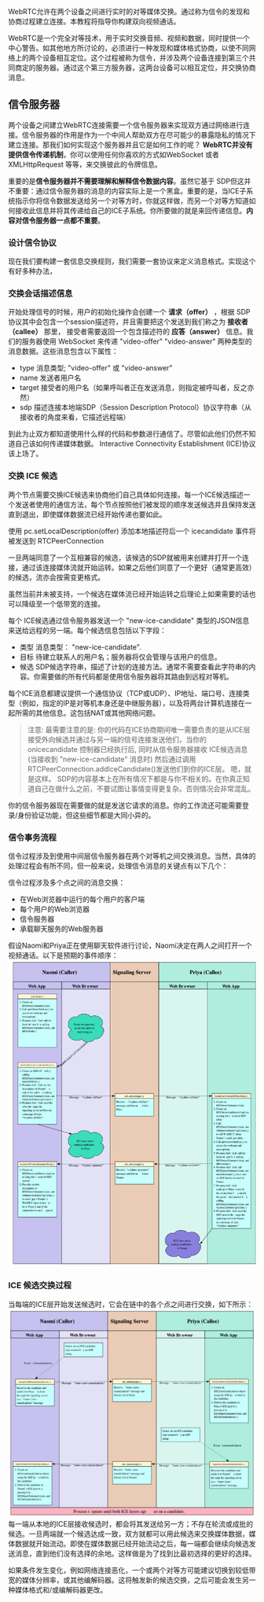 WebRTC允许在两个设备之间进行实时的对等媒体交换。通过称为信令的发现和协商过程建立连接。本教程将指导你构建双向视频通话。

WebRTC是一个完全对等技术，用于实时交换音频、视频和数据，同时提供一个中心警告。如其他地方所讨论的，必须进行一种发现和媒体格式协商，以使不同网络上的两个设备相互定位。这个过程被称为信令，并涉及两个设备连接到第三个共同商定的服务器。通过这个第三方服务器，这两台设备可以相互定位，并交换协商消息。


## 信令服务器


两个设备之间建立WebRTC连接需要一个信令服务器来实现双方通过网络进行连接。信令服务器的作用是作为一个中间人帮助双方在尽可能少的暴露隐私的情况下建立连接。那我们如何实现这个服务器并且它是如何工作的呢？
**WebRTC并没有提供信令传递机制**，你可以使用任何你喜欢的方式如WebSocket 或者XMLHttpRequest 等等，来交换彼此的令牌信息。

重要的是**信令服务器并不需要理解和解释信令数据内容**。虽然它基于 SDP但这并不重要：通过信令服务器的消息的内容实际上是一个黑盒。重要的是，当ICE子系统指示你将信令数据发送给另一个对等方时，你就这样做，而另一个对等方知道如何接收此信息并将其传递给自己的ICE子系统。你所要做的就是来回传递信息。**内容对信令服务器一点都不重要**。

### 设计信令协议
 现在我们要构建一套信息交换规则，我们需要一套协议来定义消息格式。实现这个有好多种办法，

### 交换会话描述信息
开始处理信号的时候，用户的初始化操作会创建一个 **请求（offer）** ，根据 SDP 协议其中会包含一个session描述符，并且需要把这个发送到我们称之为 **接收者（callee）** 那里， 接受者需要返回一个包含描述符的 **应答（answer）** 信息。我们的服务器使用 WebSocket 来传递 "video-offer" "video-answer"  两种类型的消息数据。这些消息包含以下属性：
* type
    消息类型; "video-offer" 或 "video-answer"
* name
    发送者用户名
* target
    接受者的用户名（如果呼叫者正在发送消息，则指定被呼叫者，反之亦然）
* sdp
    描述连接本地端SDP（Session Description Protocol）协议字符串（从接收者的角度来看，它描述远程端）

到此为止双方都知道使用什么样的代码和参数进行通信了。尽管如此他们仍然不知道自己该如何传递媒体数据。 Interactive Connectivity Establishment (ICE)协议该上场了。

### 交换 ICE 候选
两个节点需要交换ICE候选来协商他们自己具体如何连接。每一个ICE候选描述一个发送者使用的通信方法，每个节点按照他们被发现的顺序发送候选并且保持发送直到退出，即使媒体数据流已经开始传递也要如此。

使用 pc.setLocalDescription(offer) 添加本地描述符后一个 icecandidate 事件将被发送到 RTCPeerConnection 

一旦两端同意了一个互相兼容的候选，该候选的SDP就被用来创建并打开一个连接，通过该连接媒体流就开始运转。如果之后他们同意了一个更好（通常更高效）的候选，流亦会按需变更格式。

虽然当前并未被支持，一个候选在媒体流已经开始运转之后理论上如果需要的话也可以降级至一个低带宽的连接。

每个 ICE候选通过信令服务器发送一个 "new-ice-candidate" 类型的JSON信息来送给远程的另一端。每个候选信息包括以下字段：

* 类型
    消息类型： "new-ice-candidate".
* 目标
    待建立联系人的用户名；服务器将仅会管理与该用户的信息。
* 候选
    SDP候选字符串，描述了计划的连接方法。通常不需要查看此字符串的内容。你需要做的所有代码都是使用信令服务器将其路由到远程对等机。

每个ICE消息都建议提供一个通信协议（TCP或UDP）、IP地址、端口号、连接类型（例如，指定的IP是对等机本身还是中继服务器），以及将两台计算机连接在一起所需的其他信息。这包括NAT或其他网络问题。

> 注意: 最需要注意的是: 你的代码在ICE协商期间唯一需要负责的是从ICE层接受外向候选并通过与另一端的信号连接发送他们，当你的  onicecandidate 控制器已经执行后, 同时从信令服务器接收 ICE候选消息 (当接收到 "new-ice-candidate" 消息时) 然后通过调用RTCPeerConnection.addIceCandidate()发送他们到你的ICE层。 嗯，就是这样。
SDP的内容基本上在所有情况下都是与你不相关的。在你真正知道自己在做什么之前，不要试图让事情变得更复杂。否则情况会非常混乱。

你的信令服务器现在需要做的就是发送它请求的消息。你的工作流还可能需要登录/身份验证功能，但这些细节都是大同小异的。

### 信令事务流程

信令过程涉及到使用中间层信令服务器在两个对等机之间交换消息。当然，具体的处理过程会有所不同，但一般来说，处理信令消息的关键点有以下几个：

信令过程涉及多个点之间的消息交换：

* 在Web浏览器中运行的每个用户的客户端
* 每个用户的Web浏览器
* 信令服务器
* 承载聊天服务的Web服务器

假设Naomi和Priya正在使用聊天软件进行讨论，Naomi决定在两人之间打开一个视频通话。以下是预期的事件顺序：
![title](https://raw.githubusercontent.com/iarray/gitnote-images/master/gitnote/2019/09/14/1568466871087-1568466871090.png)

### ICE 候选交换过程
当每端的ICE层开始发送候选时，它会在链中的各个点之间进行交换，如下所示：
![title](https://raw.githubusercontent.com/iarray/gitnote-images/master/gitnote/2019/09/14/1568467077280-1568467077281.png)
每一端从本地的ICE层接收候选时，都会将其发送给另一方；不存在轮流或成批的候选。一旦两端就一个候选达成一致，双方就都可以用此候选来交换媒体数据，媒体数据就开始流动。即使在媒体数据已经开始流动之后，每一端都会继续向候选发送消息，直到他们没有选择的余地。这样做是为了找到比最初选择的更好的选择。


如果条件发生变化，例如网络连接恶化，一个或两个对等方可能建议切换到较低带宽的媒体分辨率，或其他编解码器。这将触发新的候选交换，之后可能会发生另一种媒体格式和/或编解码器更改。